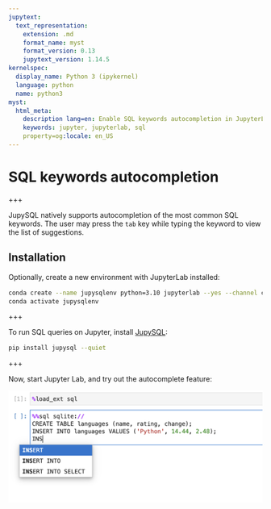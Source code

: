 ```yaml
---
jupytext:
  text_representation:
    extension: .md
    format_name: myst
    format_version: 0.13
    jupytext_version: 1.14.5
kernelspec:
  display_name: Python 3 (ipykernel)
  language: python
  name: python3
myst:
  html_meta:
    description lang=en: Enable SQL keywords autocompletion in JupyterLab
    keywords: jupyter, jupyterlab, sql
    property=og:locale: en_US
---
```


# SQL keywords autocompletion

+++

JupySQL natively supports autocompletion of the most common SQL keywords. The user may press the `tab` key while typing the keyword to view the list of suggestions.


## Installation

Optionally, create a new environment with JupyterLab installed:

```sh
conda create --name jupysqlenv python=3.10 jupyterlab --yes --channel conda-forge
conda activate jupysqlenv
```

+++

To run SQL queries on Jupyter, install [JupySQL](https://github.com/ploomber/jupysql):

```bash
pip install jupysql --quiet
```

+++

Now, start Jupyter Lab, and try out the autocomplete feature:

![syntax](../static/sql-autocompletion.png)


